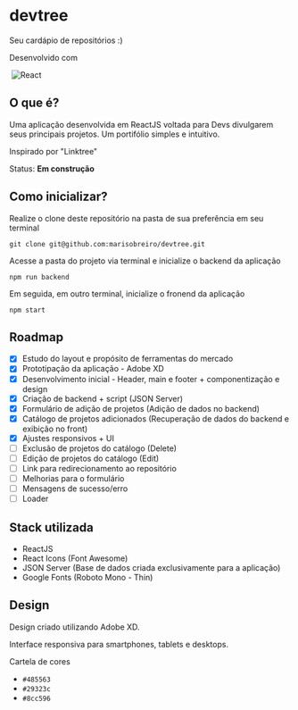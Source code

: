 # devtree
Seu cardápio de repositórios :)

Desenvolvido com 

&nbsp;![React](https://img.shields.io/badge/react-%2320232a.svg?style=for-the-badge&logo=react&logoColor=%2361DAFB)

## O que é?
Uma aplicação desenvolvida em ReactJS voltada para Devs divulgarem seus principais projetos. Um portifólio simples e intuitivo.


Inspirado por "Linktree"

Status: __Em construção__

## Como inicializar?
Realize o clone deste repositório na pasta de sua preferência em seu terminal

`git clone git@github.com:marisobreiro/devtree.git`


Acesse a pasta do projeto via terminal e inicialize o backend da aplicação

`npm run backend`


Em seguida, em outro terminal, inicialize o fronend da aplicação

`npm start`

## Roadmap
- [x] Estudo do layout e propósito de ferramentas do mercado
- [x] Prototipação da aplicação - Adobe XD
- [x] Desenvolvimento inicial - Header, main e footer + componentização e design
- [x] Criação de backend + script (JSON Server)
- [x] Formulário de adição de projetos (Adição de dados no backend)
- [x] Catálogo de projetos adicionados (Recuperação de dados do backend e exibição no front)
- [x] Ajustes responsivos + UI
- [ ] Exclusão de projetos do catálogo (Delete)
- [ ] Edição de projetos do catálogo (Edit)
- [ ] Link para redirecionamento ao repositório
- [ ] Melhorias para o formulário
- [ ] Mensagens de sucesso/erro
- [ ] Loader

## Stack utilizada
- ReactJS
- React Icons (Font Awesome)
- JSON Server (Base de dados criada exclusivamente para a aplicação)
- Google Fonts (Roboto Mono - Thin)

## Design
Design criado utilizando Adobe XD.

Interface responsiva para smartphones, tablets e desktops.

Cartela de cores 
- `#485563`
- `#29323c`
- `#8cc596`
